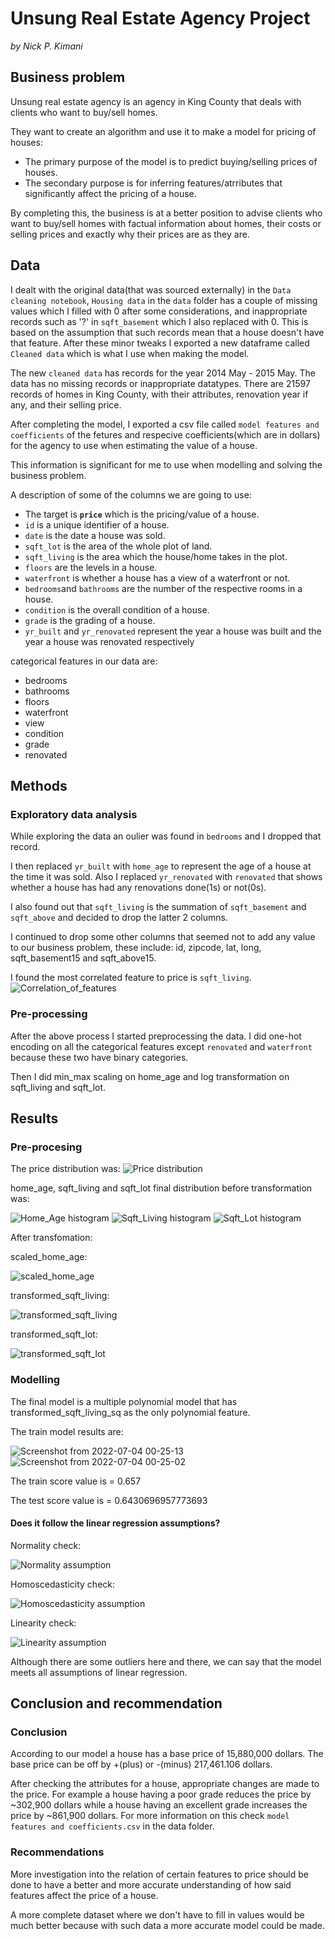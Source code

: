 # Unsung Real Estate Agency Project
_by Nick P. Kimani_


## Business problem
Unsung real estate agency is an agency in King County that deals with clients who want to buy/sell homes.

They want to create an algorithm and use it to make a model for pricing of houses:
- The primary purpose of the model is to predict buying/selling prices of houses.
- The secondary purpose is for inferring features/atrributes that significantly affect the pricing of a house. 

By completing this, the business is at a better position to advise clients who want to buy/sell homes with factual information about homes, their costs or selling prices and exactly why their prices are as they are.


## Data 
I dealt with the original data(that was sourced externally) in the `Data cleaning notebook`, `Housing data` in the `data` folder has a couple of missing values which I filled with 0 after some considerations, and inappropriate records such as '?' in `sqft_basement` which I also replaced with 0. This is based on the assumption that such records mean that a house doesn't have that feature. After these minor tweaks I exported a new dataframe called `Cleaned data` which is what I use when making the model.

The new `cleaned data` has records for the year 2014 May - 2015 May. The data has no missing records or inappropriate datatypes. There are 21597 records of homes in King County, with their attributes, renovation year if any, and their selling price. 

After completing the model, I exported a csv file called `model features and coefficients` of the fetures and respecive coefficients(which are in dollars) for the agency to use when estimating the value of a house.

This information is significant for me to use when modelling and solving the business problem.

A description of some of the columns we are going to use:

- The target is __`price`__ which is the pricing/value of a house.
- `id` is a unique identifier of a house.
- `date` is the date a house was sold.
- `sqft_lot` is the area of the whole plot of land.
- `sqft_living` is the area which the house/home takes in the plot.
- `floors` are the levels in a house.
- `waterfront` is whether a house has a view of a waterfront or not.
- `bedrooms`and `bathrooms` are the number of the respective rooms in a house.
- `condition` is the overall condition of a house.
- `grade` is the grading of a house.
- `yr_built` and `yr_renovated` represent the year a house was built and the year a house was renovated respectively

categorical features in our data are:

- bedrooms
- bathrooms
- floors
- waterfront
- view
- condition
- grade
- renovated


## Methods

### Exploratory data analysis
While exploring the data an oulier was found in `bedrooms` and I dropped that record. 

I then replaced `yr_built` with `home_age` to represent the age of a house at the time it was sold. Also I replaced `yr_renovated` with `renovated` that shows whether a house has had any renovations done(1s) or not(0s).

I also found out that `sqft_living` is the summation of `sqft_basement` and `sqft_above` and decided to drop the latter 2 columns.

I continued to drop some other columns that seemed not to add any value to our business problem, these include: id, zipcode, lat, long, sqft_basement15 and sqft_above15.

I found the most correlated feature to price is `sqft_living`.
![Correlation_of_features](https://user-images.githubusercontent.com/104377216/177055982-e36d1981-bf68-4200-b5c4-60808b0fc41d.jpg)

### Pre-processing
After the above process I started preprocessing the data. I did one-hot encoding on all the categorical features except `renovated` and `waterfront` because these two have binary categories.

Then I did min_max scaling on home_age and log transformation on sqft_living and sqft_lot.


## Results

### Pre-procesing
The price distribution was: ![Price distribution](https://user-images.githubusercontent.com/104377216/177053873-f2ba0491-5226-4c6a-bdd0-852bb96f2e4b.jpg)

home_age, sqft_living and sqft_lot final distribution before transformation was: 

![Home_Age histogram](https://user-images.githubusercontent.com/104377216/177055876-1bf910b1-f4cd-48d8-97cb-1fa8cceff8d2.jpg)
![Sqft_Living histogram](https://user-images.githubusercontent.com/104377216/177055905-08f0a265-b02b-4530-8914-b787ae9b2eaa.jpg)
![Sqft_Lot histogram](https://user-images.githubusercontent.com/104377216/177055923-15ab9e5d-05fa-47e6-a4ea-6242f799eb47.jpg)

After transfomation:

scaled_home_age:

![scaled_home_age](https://user-images.githubusercontent.com/104377216/177055805-6e053cbb-017d-4472-9ff9-804390807e41.jpg)

transformed_sqft_living:

![transformed_sqft_living](https://user-images.githubusercontent.com/104377216/177055830-3b09c764-9c44-4dd0-a18f-89a3e793757c.jpg)

transformed_sqft_lot:

![transformed_sqft_lot](https://user-images.githubusercontent.com/104377216/177055844-097426ff-718d-46f6-b0ea-49084ca36102.jpg)

### Modelling
The final model is a multiple polynomial model that has transformed_sqft_living_sq as the only polynomial feature.

The train model results are:

![Screenshot from 2022-07-04 00-25-13](https://user-images.githubusercontent.com/104377216/177057864-dbf846d9-668e-4dec-8c2e-273a6067d86e.png)
![Screenshot from 2022-07-04 00-25-02](https://user-images.githubusercontent.com/104377216/177057868-1a61056c-9ddb-4522-a0ff-b46e16a464ac.png)

The train score value is = 0.657

The test score value is = 0.6430696957773693

#### Does it follow the linear regression assumptions?

Normality check:

![Normality assumption](https://user-images.githubusercontent.com/104377216/177058022-6d6ee7c0-4367-4841-8b80-743ec88a497d.jpg)

Homoscedasticity check:

![Homoscedasticity assumption](https://user-images.githubusercontent.com/104377216/177058047-6dadc120-f5fb-42f6-b6f0-0052e779e4b4.jpg)

Linearity check:

![Linearity assumption](https://user-images.githubusercontent.com/104377216/177058065-b46d5b12-2211-4251-817b-c43ea699db87.jpg)

Although there are some outliers here and there, we can say that the model meets all assumptions of linear regression.


## Conclusion and recommendation

### Conclusion
According to our model a house has a base price of 15,880,000 dollars. The base price can be off by +(plus) or -(minus) 217,461.106 dollars. 

After checking the attributes for a house, appropriate changes are made to the price. For example a house having a poor grade reduces the price by ~302,900 dollars while a house having an excellent grade increases the price by ~861,900 dollars. For more information on this check `model features and coefficients.csv` in the data folder.

### Recommendations
More investigation into the relation of certain features to price should be done to have a better and more accurate understanding of how said features affect the price of a house. 

A more complete dataset where we don't have to fill in values would be much better because with such data a more accurate model could be made.
